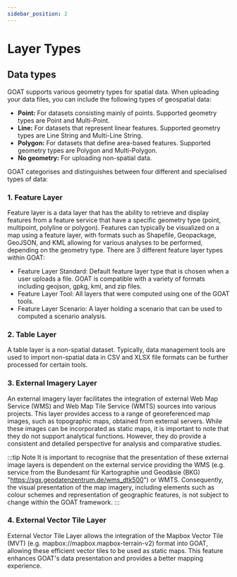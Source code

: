 ```yaml
---
sidebar_position: 2
---
```


# Layer Types

## Data types

GOAT supports various geometry types for spatial data. When uploading your data files, you can include the following types of geospatial data:

- **Point:** For datasets consisting mainly of points. Supported geometry types are Point and Multi-Point.
- **Line:** For datasets that represent linear features. Supported geometry types are Line String and Multi-Line String.
- **Polygon:** For datasets that define area-based features. Supported geometry types are Polygon and Multi-Polygon.
- **No geometry:** For uploading non-spatial data.

GOAT categorises and distinguishes between four different and specialised types of data:

### 1. Feature Layer
 Feature layer is a data layer that has the ability to retrieve and display features from a feature service that have a specific geometry type (point, multipoint, polyline or polygon). Features can typically be visualized on a map using a feature layer, with formats such as Shapefile, Geopackage, GeoJSON, and KML allowing for various analyses to be performed, depending on the geometry type. There are 3 different feature layer types within GOAT:

- Feature Layer Standard: Default feature layer type that is chosen when a user uploads a file. GOAT is compatible with a variety of formats including geojson, gpkg, kml, and zip files.
- Feature Layer Tool: All layers that were computed using one of the GOAT tools.
- Feature Layer Scenario: A layer holding a scenario that can be used to computed a scenario analysis.


### 2. Table Layer
A table layer is a non-spatial dataset. Typically, data management tools are used to import non-spatial data in CSV and XLSX file formats can be further processed for certain tools.


### 3. External Imagery Layer
An external imagery layer facilitates the integration of external Web Map Service (WMS) and Web Map Tile Service (WMTS) sources into various projects. This layer provides access to a range of georeferenced map images, such as topographic maps, obtained from external servers. While these images can be incorporated as static maps, it is important to note that they do not support analytical functions. However, they do provide a consistent and detailed perspective for analysis and comparative studies.

:::tip Note
It is important to recognise that the presentation of these external image layers is dependent on the external service providing the WMS  (e.g. service from the Bundesamt für Kartographie und Geodäsie (BKG) "https://sgx.geodatenzentrum.de/wms_dtk500") or WMTS. 
Consequently, the visual presentation of the map imagery, including elements such as colour schemes and representation of geographic features, is not subject to change within the GOAT framework.
:::


### 4. External Vector Tile Layer
External Vector Tile Layer allows the integration of the Mapbox Vector Tile (MVT) (e.g. mapbox://mapbox.mapbox-terrain-v2) format into GOAT, allowing these efficient vector tiles to be used as static maps. This feature enhances GOAT's data presentation and provides a better mapping experience.

